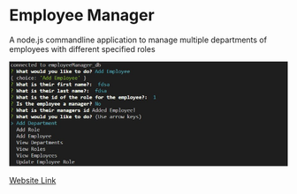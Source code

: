 # Employee Manager

<p>A node.js commandline application to manage multiple departments of employees with different specified roles</p>

<img src="./img/employeeManager.jpg">

<a href="https://zyastv.github.io/Challenge-12/">Website Link</a>